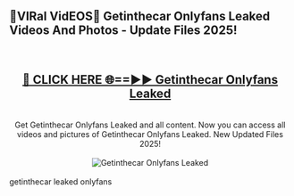<h2>🔴VIRal VidEOS🔴 Getinthecar Onlyfans Leaked Videos And Photos - Update Files 2025!</h2>
<br>
<div align="center">
<h2><a href="https://virallinks.top/odZfE0" rel="nofollow">🔴 CLICK HERE 🌐==►► Getinthecar Onlyfans Leaked</a></h2>
<br>
Get Getinthecar Onlyfans Leaked and all content. Now you can access all videos and pictures of Getinthecar Onlyfans Leaked. New Updated Files 2025!
<br>
<br>
<a href="https://virallinks.top/odZfE0" rel="nofollow" data-target="animated-image.originalLink"><img src="https://i.imgur.com/dJHk4Zq.gif)" alt="Getinthecar Onlyfans Leaked" style="max-width: 100%; display: inline-block;" data-target="animated-image.originalImage"></a>
</div>
<br>
getinthecar leaked onlyfans